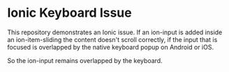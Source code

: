 # Ionic Keyboard Issue

This repository demonstrates an Ionic issue.
If an ion-input is added inside an ion-item-sliding the content doesn't scroll correctly,
if the input that is focused is overlapped by the native keyboard popup on Android or iOS.


So the ion-input remains overlapped by the keyboard.
